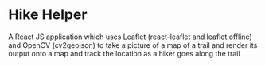 # Hike Helper
A React JS application which uses Leaflet (react-leaflet and leaflet.offline) and OpenCV (cv2geojson) to take a picture of a map of a trail and render its output onto a map and track the location as a hiker goes along the trail